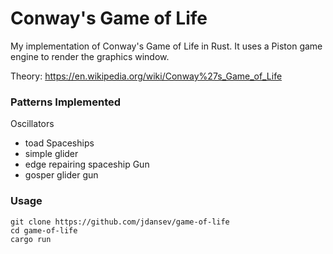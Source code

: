 # Conway's Game of Life

My implementation of Conway's Game of Life in Rust. It uses a Piston game engine to render the graphics window.

Theory: https://en.wikipedia.org/wiki/Conway%27s_Game_of_Life

### Patterns Implemented
Oscillators
- toad
Spaceships
- simple glider
- edge repairing spaceship
Gun
- gosper glider gun

### Usage
```
git clone https://github.com/jdansev/game-of-life
cd game-of-life
cargo run
```
